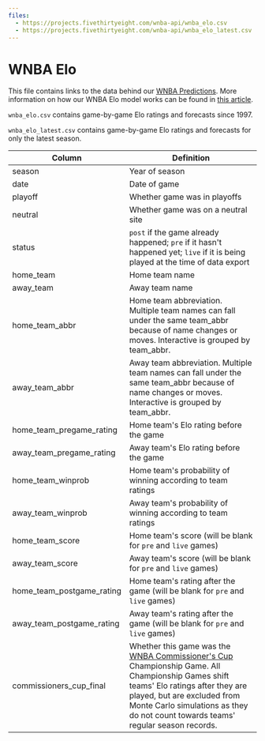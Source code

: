 ```yaml
---
files:
  - https://projects.fivethirtyeight.com/wnba-api/wnba_elo.csv
  - https://projects.fivethirtyeight.com/wnba-api/wnba_elo_latest.csv
---
```

# WNBA Elo

This file contains links to the data behind our [WNBA Predictions](https://projects.fivethirtyeight.com/2022-wnba-predictions/). More information on how our WNBA Elo model works can be found in [this article](https://fivethirtyeight.com/methodology/how-our-wnba-predictions-work/).

`wnba_elo.csv` contains game-by-game Elo ratings and forecasts since 1997.

`wnba_elo_latest.csv` contains game-by-game Elo ratings and forecasts for only the latest season.


Column | Definition
-----| ---------
season | Year of season
date | Date of game
playoff | Whether game was in playoffs
neutral | Whether game was on a neutral site
status | `post` if the game already happened; `pre` if it hasn't happened yet; `live` if it is being played at the time of data export
home_team | Home team name
away_team | Away team name
home_team_abbr | Home team abbreviation. Multiple team names can fall under the same team_abbr because of name changes or moves. Interactive is grouped by team_abbr.
away_team_abbr | Away team abbreviation. Multiple team names can fall under the same team_abbr because of name changes or moves. Interactive is grouped by team_abbr.
home_team_pregame_rating | Home team's Elo rating before the game
away_team_pregame_rating | Away team's Elo rating before the game
home_team_winprob | Home team's probability of winning according to team ratings
away_team_winprob | Away team's probability of winning according to team ratings
home_team_score | Home team's score (will be blank for `pre` and `live` games)
away_team_score | Away team's score (will be blank for `pre` and `live` games)
home_team_postgame_rating | Home team's rating after the game (will be blank for `pre` and `live` games)
away_team_postgame_rating | Away team's rating after the game (will be blank for `pre` and `live` games)
commissioners_cup_final | Whether this game was the [WNBA Commissioner's Cup](https://en.wikipedia.org/wiki/WNBA_Commissioner%27s_Cup) Championship Game. All Championship Games shift teams' Elo ratings after they are played, but are excluded from Monte Carlo simulations as they do not count towards teams' regular season records.
